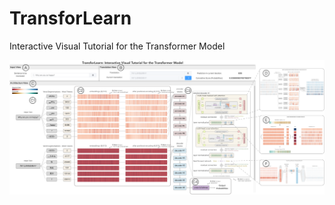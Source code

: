 # TransforLearn

Interactive Visual Tutorial for the Transformer Model

![image](static/images/teaser.png)